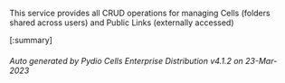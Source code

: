 






This service provides all CRUD operations for managing Cells (folders shared across users) and Public Links (externally accessed)

[:summary]

###### Auto generated by Pydio Cells Enterprise Distribution v4.1.2 on 23-Mar-2023
